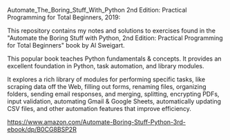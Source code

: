 Automate_The_Boring_Stuff_With_Python 2nd Edition: Practical Programming for Total Beginners, 2019:

This repository contains my notes and solutions to exercises found in the "Automate the Boring Stuff with Python, 2nd Edition: Practical Programming for Total Beginners" book by  Al Sweigart. 

This popular book teaches Python fundamentals &amp; concepts.  It provides an excellent foundation in Python, task automation, and library modules. 

It explores a rich library of modules for performing specific tasks, like scraping data off the Web, filling out forms, renaming files, organizing folders, sending email responses, and merging, splitting, encrypting PDFs, input validation, automating Gmail & Google Sheets, automatically updating CSV files, and other automation features that improve efficiency.



https://www.amazon.com/Automate-Boring-Stuff-Python-3rd-ebook/dp/B0CG8BSP2R
